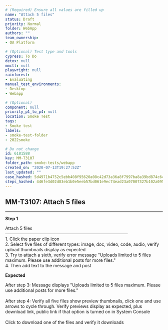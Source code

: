 ```yaml
---
# (Required) Ensure all values are filled up
name: "Attach 5 files"
status: Draft
priority: Normal
folder: WebApp
authors: ""
team_ownership: 
- QA Platform

# (Optional) Test type and tools
cypress: To Do
detox: null
mmctl: null
playwright: null
rainforest: 
- Evaluating
manual_test_environments: 
- Desktop
- Webapp

# (Optional)
component: null
priority_p1_to_p4: null
location: Smoke Test
tags: 
- Smoke test
labels: 
- smoke-test-folder
- 2022smoke

# Do not change
id: 6181588
key: MM-T3107
folder_path: smoke-tests/webapp
created_on: "2020-07-13T19:27:52Z"
last_updated: ""
case_hashed: 5d4971b4752c5ebb408f95620a08c42d73a36a8f7997ba8a39bd874c6437f60bb5507b3bec97cf332a37a07f1b1a707a
steps_hashed: 446fe3d02d83eb1b0e5eeb57bd061e9ec74ead23a07007327b102a0952cd2f4e86e1a27a46afc94f3e94ab3ba4f7bc44
---
```


## MM-T3107: Attach 5 files

---

**Step 1**

Attach 5 files\
————————————————————————————\
1\. Click the paper clip icon\
2\. Select five files of different types: image, doc, video, code, audio, verify upload thumbnails display as expected\
3\. Try to attach a sixth, verify error message "Uploads limited to 5 files maximum. Please use additional posts for more files."\
4\. Then add text to the message and post

**Expected**

After step 3: Message displays "Uploads limited to 5 files maximum. Please use additional posts for more files."\
\
After step 4: Verify all five files show preview thumbnails, click one and use arrows to cycle through. Verify previews display as expected, plus download link, public link if that option is turned on in System Console\
\
Click to download one of the files and verify it downloads
